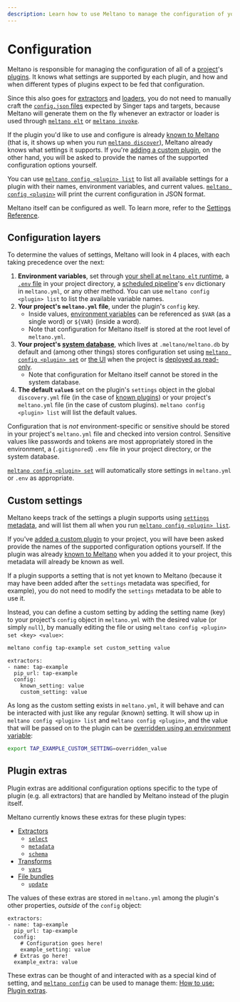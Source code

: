 ```yaml
---
description: Learn how to use Meltano to manage the configuration of your project's plugins.
---
```


# Configuration

Meltano is responsible for managing the configuration of all of a [project](/docs/project.html)'s [plugins](/docs/plugins.html).
It knows what settings are supported by each plugin, and how and when different types of plugins expect to be fed that configuration.

Since this also goes for [extractors](/docs/plugins.html#extractors) and [loaders](/docs/plugins.html#loaders), you do not need to manually craft the
[`config.json` files](https://github.com/singer-io/getting-started/blob/master/docs/CONFIG_AND_STATE.md#config-file) expected by Singer taps and targets,
because Meltano will generate them on the fly whenever an extractor or loader is used through [`meltano elt`](/docs/command-line-interface.html#elt) or [`meltano invoke`](/docs/command-line-interface.html#invoke).

If the plugin you'd like to use and configure is already [known to Meltano](/docs/contributor-guide.html#known-plugins) (that is, it shows up when you run [`meltano discover`](/docs/command-line-interface.html#discover)), Meltano already knows what settings it supports.
If you're [adding a custom plugin](/docs/command-line-interface.html#how-to-use-custom-plugins), on the other hand, you will be asked to provide the names of the supported configuration options yourself.

You can use [`meltano config <plugin> list`](/docs/command-line-interface.html#config) to list all available settings for a plugin with their names, environment variables, and current values. [`meltano config <plugin>`](/docs/command-line-interface.html#config) will print the current configuration in JSON format.

Meltano itself can be configured as well. To learn more, refer to the [Settings Reference](/docs/settings.html).

## Configuration layers

To determine the values of settings, Meltano will look in 4 places, with each taking precedence over the next:

1. **Environment variables**, set through [your shell at `meltano elt` runtime](/docs/integration.html#pipeline-specific-configuration), a [`.env` file](https://github.com/theskumar/python-dotenv#usages) in your project directory, a [scheduled pipeline](/#orchestration)'s `env` dictionary in `meltano.yml`, or any other method. You can use `meltano config <plugin> list` to list the available variable names.
2. **Your project's `meltano.yml` file**, under the plugin's `config` key.
   - Inside values, [environment variables](/docs/integration.html#pipeline-environment-variables) can be referenced as `$VAR` (as a single word) or `${VAR}` (inside a word).
   - Note that configuration for Meltano itself is stored at the root level of `meltano.yml`.
3. **Your project's [**system database**](/docs/settings.html#database-uri)**, which lives at `.meltano/meltano.db` by default and (among other things) stores configuration set using [`meltano config <plugin> set`](/docs/command-line-interface.html#config) or [the UI](/docs/command-line-interface.html#ui) when the project is [deployed as read-only](/docs/settings.html#project-readonly).
   - Note that configuration for Meltano itself cannot be stored in the system database.
4. **The default `value`s** set on the plugin's `settings` object in the global `discovery.yml` file (in the case of [known plugins](/docs/contributor-guide.html#known-plugins)) or your project's `meltano.yml` file (in the case of custom plugins). `meltano config <plugin> list` will list the default values.

Configuration that is _not_ environment-specific or sensitive should be stored in your project's `meltano.yml` file and checked into version
control. Sensitive values like passwords and tokens are most appropriately stored in the environment, a (`.gitignore`d) `.env` file in your project directory, or the system database.

[`meltano config <plugin> set`](/docs/command-line-interface.html#config) will automatically store settings in `meltano.yml` or `.env` as appropriate.

## Custom settings

Meltano keeps track of the settings a plugin supports using [`settings` metadata](/docs/contributor-guide.html#connector-settings), and will list them all when you run [`meltano config <plugin> list`](/docs/command-line-interface.html#config).

If you've [added a custom plugin](/docs/command-line-interface.html#how-to-use-custom-plugins) to your project, you will have been asked provide the names of the supported configuration options yourself.
If the plugin was already [known to Meltano](/docs/contributor-guide.html#known-plugins) when you added it to your project, this metadata will already be known as well.

If a plugin supports a setting that is not yet known to Meltano (because it may have been added after the `settings` metadata was specified, for example),
you do not need to modify the `settings` metadata to be able to use it.

Instead, you can define a custom setting by adding the setting name (key) to your project's `config` object in `meltano.yml` with the desired value (or simply `null`), by manually editing the file or using `meltano config <plugin> set <key> <value>`:

```bash
meltano config tap-example set custom_setting value
```

```yaml{6}
extractors:
- name: tap-example
  pip_url: tap-example
  config:
    known_setting: value
    custom_setting: value
```

As long as the custom setting exists in `meltano.yml`, it will behave and can be interacted with just like any regular (known) setting. It will show up in `meltano config <plugin> list` and `meltano config <plugin>`, and the value that will be passed on to the plugin can be [overridden using an environment variable](/docs/integration.html#pipeline-specific-configuration):

```bash
export TAP_EXAMPLE_CUSTOM_SETTING=overridden_value
```

## Plugin extras

Plugin extras are additional configuration options specific to the type of plugin (e.g. all extractors)
that are handled by Meltano instead of the plugin itself.

Meltano currently knows these extras for these plugin types:
- [Extractors](/docs/plugins.html#extractors)
  - [`select`](/docs/plugins.html#select-extra)
  - [`metadata`](/docs/plugins.html#metadata-extra)
  - [`schema`](/docs/plugins.html#schema-extra)
- [Transforms](/docs/plugins.html#transforms)
  - [`vars`](/docs/plugins.html#vars-extra)
- [File bundles](/docs/plugins.html#file-bundles)
  - [`update`](/docs/plugins.html#update-extra)

The values of these extras are stored in `meltano.yml` among the plugin's other properties, _outside_ of the `config` object:

```yaml{7-8}
extractors:
- name: tap-example
  pip_url: tap-example
  config:
    # Configuration goes here!
    example_setting: value
  # Extras go here!
  example_extra: value
```

These extras can be thought of and interacted with as a special kind of setting,
and [`meltano config`](/docs/command-line-interface.html#config) can be used to manage them:
[How to use: Plugin extras](/docs/command-line-interface.html#how-to-use-plugin-extras).
